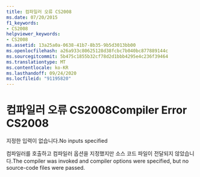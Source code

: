 ```yaml
---
title: 컴파일러 오류 CS2008
ms.date: 07/20/2015
f1_keywords:
- CS2008
helpviewer_keywords:
- CS2008
ms.assetid: 13a25a0a-0638-41b7-8b35-9b5d3013bb00
ms.openlocfilehash: a26a933c80625128d38fcbc7b040bc877889144c
ms.sourcegitcommit: 5b475c1855b32cf78d2d1bbb4295e4c236f39464
ms.translationtype: MT
ms.contentlocale: ko-KR
ms.lasthandoff: 09/24/2020
ms.locfileid: "91195820"
---
```

# <a name="compiler-error-cs2008"></a><span data-ttu-id="fb5fa-102">컴파일러 오류 CS2008</span><span class="sxs-lookup"><span data-stu-id="fb5fa-102">Compiler Error CS2008</span></span>

<span data-ttu-id="fb5fa-103">지정한 입력이 없습니다.</span><span class="sxs-lookup"><span data-stu-id="fb5fa-103">No inputs specified</span></span>  
  
 <span data-ttu-id="fb5fa-104">컴파일러를 호출하고 컴파일러 옵션을 지정했지만 소스 코드 파일이 전달되지 않았습니다.</span><span class="sxs-lookup"><span data-stu-id="fb5fa-104">The compiler was invoked and compiler options were specified, but no source-code files were passed.</span></span>

